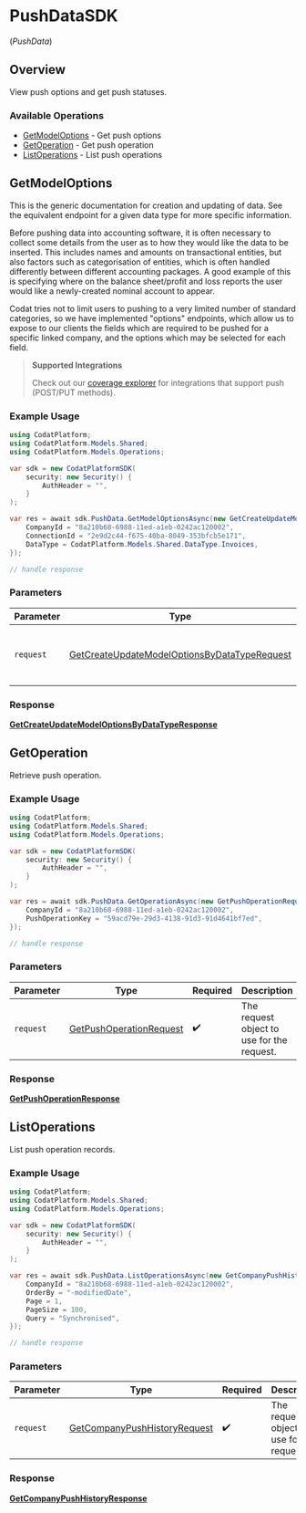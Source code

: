 # PushDataSDK
(*PushData*)

## Overview

View push options and get push statuses.

### Available Operations

* [GetModelOptions](#getmodeloptions) - Get push options
* [GetOperation](#getoperation) - Get push operation
* [ListOperations](#listoperations) - List push operations

## GetModelOptions

This is the generic documentation for creation and updating of data. See the equivalent endpoint for a given data type for more specific information. 

Before pushing data into accounting software, it is often necessary to collect some details from the user as to how they would like the data to be inserted. This includes names and amounts on transactional entities, but also factors such as categorisation of entities, which is often handled differently between different accounting packages. A good example of this is specifying where on the balance sheet/profit and loss reports the user would like a newly-created nominal account to appear.

Codat tries not to limit users to pushing to a very limited number of standard categories, so we have implemented "options" endpoints, which allow us to expose to our clients the fields which are required to be pushed for a specific linked company, and the options which may be selected for each field.


> **Supported Integrations**
> 
> Check out our [coverage explorer](https://knowledge.codat.io/) for integrations that support push (POST/PUT methods).

### Example Usage

```csharp
using CodatPlatform;
using CodatPlatform.Models.Shared;
using CodatPlatform.Models.Operations;

var sdk = new CodatPlatformSDK(
    security: new Security() {
        AuthHeader = "",
    }
);

var res = await sdk.PushData.GetModelOptionsAsync(new GetCreateUpdateModelOptionsByDataTypeRequest() {
    CompanyId = "8a210b68-6988-11ed-a1eb-0242ac120002",
    ConnectionId = "2e9d2c44-f675-40ba-8049-353bfcb5e171",
    DataType = CodatPlatform.Models.Shared.DataType.Invoices,
});

// handle response
```

### Parameters

| Parameter                                                                                                               | Type                                                                                                                    | Required                                                                                                                | Description                                                                                                             |
| ----------------------------------------------------------------------------------------------------------------------- | ----------------------------------------------------------------------------------------------------------------------- | ----------------------------------------------------------------------------------------------------------------------- | ----------------------------------------------------------------------------------------------------------------------- |
| `request`                                                                                                               | [GetCreateUpdateModelOptionsByDataTypeRequest](../../models/operations/GetCreateUpdateModelOptionsByDataTypeRequest.md) | :heavy_check_mark:                                                                                                      | The request object to use for the request.                                                                              |


### Response

**[GetCreateUpdateModelOptionsByDataTypeResponse](../../models/operations/GetCreateUpdateModelOptionsByDataTypeResponse.md)**


## GetOperation

Retrieve push operation.

### Example Usage

```csharp
using CodatPlatform;
using CodatPlatform.Models.Shared;
using CodatPlatform.Models.Operations;

var sdk = new CodatPlatformSDK(
    security: new Security() {
        AuthHeader = "",
    }
);

var res = await sdk.PushData.GetOperationAsync(new GetPushOperationRequest() {
    CompanyId = "8a210b68-6988-11ed-a1eb-0242ac120002",
    PushOperationKey = "59acd79e-29d3-4138-91d3-91d4641bf7ed",
});

// handle response
```

### Parameters

| Parameter                                                                     | Type                                                                          | Required                                                                      | Description                                                                   |
| ----------------------------------------------------------------------------- | ----------------------------------------------------------------------------- | ----------------------------------------------------------------------------- | ----------------------------------------------------------------------------- |
| `request`                                                                     | [GetPushOperationRequest](../../models/operations/GetPushOperationRequest.md) | :heavy_check_mark:                                                            | The request object to use for the request.                                    |


### Response

**[GetPushOperationResponse](../../models/operations/GetPushOperationResponse.md)**


## ListOperations

List push operation records.

### Example Usage

```csharp
using CodatPlatform;
using CodatPlatform.Models.Shared;
using CodatPlatform.Models.Operations;

var sdk = new CodatPlatformSDK(
    security: new Security() {
        AuthHeader = "",
    }
);

var res = await sdk.PushData.ListOperationsAsync(new GetCompanyPushHistoryRequest() {
    CompanyId = "8a210b68-6988-11ed-a1eb-0242ac120002",
    OrderBy = "-modifiedDate",
    Page = 1,
    PageSize = 100,
    Query = "Synchronised",
});

// handle response
```

### Parameters

| Parameter                                                                               | Type                                                                                    | Required                                                                                | Description                                                                             |
| --------------------------------------------------------------------------------------- | --------------------------------------------------------------------------------------- | --------------------------------------------------------------------------------------- | --------------------------------------------------------------------------------------- |
| `request`                                                                               | [GetCompanyPushHistoryRequest](../../models/operations/GetCompanyPushHistoryRequest.md) | :heavy_check_mark:                                                                      | The request object to use for the request.                                              |


### Response

**[GetCompanyPushHistoryResponse](../../models/operations/GetCompanyPushHistoryResponse.md)**


